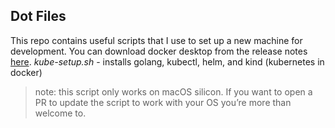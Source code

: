 ## Dot Files

This repo contains useful scripts that I use to set up a new machine for development. 
You can download docker desktop from the release notes [here](https://docs.docker.com/desktop/release-notes/).
*kube-setup.sh* - installs golang, kubectl, helm, and kind (kubernetes in docker)
> note: this script only works on macOS silicon. If you want to open a PR to update the script to work with your OS you’re more than welcome to.